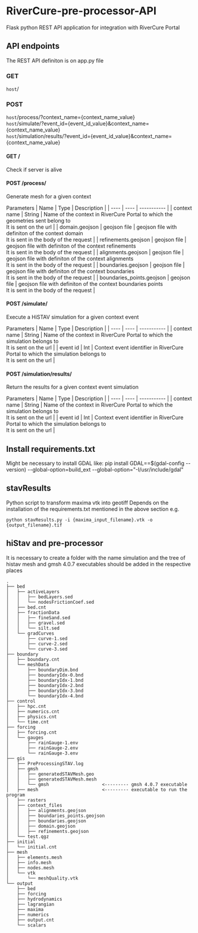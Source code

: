 # RiverCure-pre-processor-API
Flask python REST API application for integration with RiverCure Portal

## API endpoints
The REST API definiton is on app.py file

### GET
```host```/<br/>
### POST
```host```/process/?context_name={context_name_value}<br/>
```host```/simulate/?event_id={event_id_value}&context_name={context_name_value}<br/>
```host```/simulation/results/?event_id={event_id_value}&context_name={context_name_value}<br/>

#### GET /
Check if server is alive

#### POST /process/
Generate mesh for a given context

Parameters
 | Name | Type | Description |
 | ---- | ---- | ----------- |
 | context name | String | Name of the context in RiverCure Portal to which the geometries sent belong to<br/>It is sent on the url |
 | domain.geojson | geojson file | geojson file with definiton of the context domain<br/>It is sent in the body of the request |
 | refinements.geojson | geojson file | geojson file with definiton of the context refinements<br/>It is sent in the body of the request |
 | alignments.geojson | geojson file | geojson file with definiton of the context alignments<br/>It is sent in the body of the request |
 | boundaries.geojson | geojson file | geojson file with definiton of the context boundaries<br/>It is sent in the body of the request |
 | boundaries_points.geojson | geojson file | geojson file with definiton of the context boundaries points<br/>It is sent in the body of the request |


#### POST /simulate/
Execute a HiSTAV simulation for a given context event

Parameters
 | Name | Type | Description |
 | ---- | ---- | ----------- |
 | context name | String | Name of the context in RiverCure Portal to which the simulation belongs to<br/>It is sent on the url |
 | event id | Int | Context event identifier in RiverCure Portal to which the simulation belongs to<br/>It is sent on the url |

#### POST /simulation/results/
Return the results for a given context event simulation

Parameters
 | Name | Type | Description |
 | ---- | ---- | ----------- |
 | context name | String | Name of the context in RiverCure Portal to which the simulation belongs to<br/>It is sent on the url |
 | event id | Int | Context event identifier in RiverCure Portal to which the simulation belongs to<br/>It is sent on the url |

## Install requirements.txt
Might be necessary to install GDAL like:
    pip install GDAL==$(gdal-config --version) --global-option=build_ext --global-option="-I/usr/include/gdal"

## stavResults
Python script to transform maxima vtk into geotiff
Depends on the installation of the requirements.txt mentioned in the above section
e.g. 
```
python stavResults.py -i {maxima_input_filename}.vtk -o {output_filename}.tif
```

## hiStav and pre-processor
It is necessary to create a folder with the name simulation and the tree of histav
mesh and gmsh 4.0.7 executables should be added in the respective places

```
.
├── bed
│   ├── activeLayers
│   │   ├── bedLayers.sed
│   │   └── nodesFrictionCoef.sed
│   ├── bed.cnt
│   ├── fractionData
│   │   ├── fineSand.sed
│   │   ├── gravel.sed
│   │   └── silt.sed
│   └── gradCurves
│       ├── curve-1.sed
│       ├── curve-2.sed
│       └── curve-3.sed
├── boundary
│   ├── boundary.cnt
│   └── meshData
│       ├── boundaryDim.bnd
│       ├── boundaryIdx-0.bnd
│       ├── boundaryIdx-1.bnd
│       ├── boundaryIdx-2.bnd
│       ├── boundaryIdx-3.bnd
│       └── boundaryIdx-4.bnd
├── control
│   ├── hpc.cnt
│   ├── numerics.cnt
│   ├── physics.cnt
│   └── time.cnt
├── forcing
│   ├── forcing.cnt
│   └── gauges
│       ├── rainGauge-1.env
│       ├── rainGauge-2.env
│       └── rainGauge-3.env
├── gis
│   ├── PreProcessingSTAV.log
│   ├── gmsh
│   │   ├── generatedSTAVMesh.geo
│   │   ├── generatedSTAVMesh.mesh
│   │   └── gmsh                    <--------- gmsh 4.0.7 executable
│   ├── mesh                        <--------- executable to run the program
│   ├── rasters
│   ├── context_files
│   │   ├── alignments.geojson
│   │   ├── boundaries_points.geojson
│   │   ├── boundaries.geojson
│   │   ├── domain.geojson
│   │   ├── refinements.geojson
│   └── test.qgz
├── initial
│   └── initial.cnt
├── mesh
│   ├── elements.mesh
│   ├── info.mesh
│   ├── nodes.mesh
│   └── vtk
│       └── meshQuality.vtk
└── output
    ├── bed
    ├── forcing
    ├── hydrodynamics
    ├── lagrangian
    ├── maxima
    ├── numerics
    ├── output.cnt
    └── scalars
```